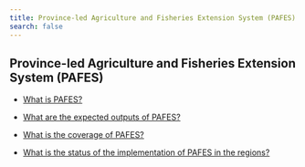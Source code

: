 ```yaml
---
title: Province-led Agriculture and Fisheries Extension System (PAFES)
search: false
---
```


## Province-led Agriculture and Fisheries Extension System (PAFES)


 - [What is PAFES?](/fy-2022-plan-and-budget/province-led-agriculture-and-fisheries-extension-system-(pafes)/what-is-pafes)
    
 - [What are the expected outputs of PAFES?](/fy-2022-plan-and-budget/province-led-agriculture-and-fisheries-extension-system-(pafes)/what-are-the-expected-outputs-of-pafes)
    
 - [What is the coverage of PAFES?](/fy-2022-plan-and-budget/province-led-agriculture-and-fisheries-extension-system-(pafes)/what-is-the-coverage-of-pafes)
    
 - [What is the status of the implementation of PAFES in the regions?](/fy-2022-plan-and-budget/province-led-agriculture-and-fisheries-extension-system-(pafes)/what-is-the-status-of-the-implementation-of-pafes-in-the-regions)
    
